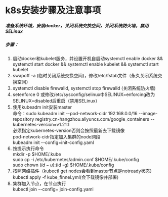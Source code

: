 # k8s安装步骤及注意事项
##### 准备系统环境，安装docker，关闭系统交换空间，关闭系统防火墙，禁用SELinux
##### 步骤：
1. 启动docker和kubelet服务，并设置开机自启动systemctl enable docker && systemctl start docker && systemctl enable kubelet && 
systemctl start kubelet <br>
2. swapoff -a (临时关闭系统交换空间)，修改/etc/fstab文件（永久关闭系统交换空间）<br>
3. systemctl disable firewalld, systemctl stop firewalld (关闭系统防火墙) <br>
4. setenforce 0 或修改/etc/sysconfig/selinux中SELINUX=enforcing改为SELINUX=disabled后重启（禁用SELinux）<br>
5. 使用kubeadm init安装master <br>
       命令：sudo kubeadm init --pod-network-cidr 192.168.0.0/16 --image-repository registry.cn-hangzhou.aliyuncs.com/google_containers  --kubernetes-version=v1.21.1 <br>
            必须指定kubernetes-version否则会按照最新去下载镜像 <br>
            pod-network-cidr指定加入集群的node网段 <br>
           kubeadm init --config=init-config.yaml <br>
6. 按提示执行命令 <br>
        mkdir -p $HOME/.kube <br>
        sudo cp -i /etc/kubernetes/admin.conf $HOME/.kube/config <br>
        sudo chown $(id -u):$(id -g) $HOME/.kube/config <br>
7. 按照网络插件（kubectl get nodes会看到master节点是notready状态）<br>
        kubectl apply -f kube_flnnel.yml(会下载镜像并部署) <br>
8. 集群加入节点，在节点执行 <br>
        kubectl join --config= join-config.yaml <br>